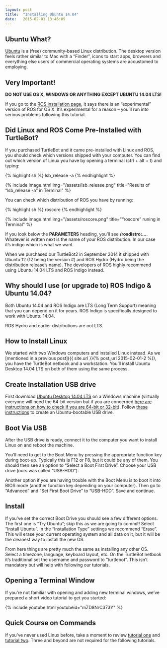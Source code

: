 ```yaml
---
layout: post
title:  "Installing Ubuntu 14.04"
date:   2015-02-01 13:46:09
---
```


## Ubuntu What?

[Ubuntu](http://www.ubuntu.com/download/desktop/) is a (free) community-based Linux distribution. The desktop version feels rather similar to Mac with a “Finder”, icons to start apps, browsers and everything else users of commercial operating systems are accustomed to employing.

## Very Important!

**DO NOT USE OS X, WINDOWS OR ANYTHING EXCEPT UBUNTU 14.04 LTS!**

If you go to the [ROS installation page](http://wiki.ros.org/ROS/Installation), it says there is an “experimental” version of ROS for OS X. It’s experimental for a reason – you’ll run into serious problems following this tutorial.

## Did Linux and ROS Come Pre-Installed with TurtleBot?

If you purchased TurtleBot and it came pre-installed with Linux and ROS, you should check which versions shipped with your computer. You can find out which version of Linux you have by opening a terminal (ctrl + alt + t) and typing:

{% highlight sh %}
lsb_release -a
{% endhighlight %}

{% include image.html img="/assets/lsb_release.png" title="Results of “lsb_release -a” in Terminal" %}

You can check which distribution of ROS you have by running:

{% highlight sh %}
roscore
{% endhighlight %}


{% include image.html img="/assets/roscore.png" title="“roscore” runing in Terminal" %}

If you look below the **PARAMETERS** heading, you’ll see **/rosdistro:...**. Whatever is written next is the name of your ROS distribution. In our case it’s indigo which is what we want.

When we purchased our TurtleBot2 in September 2014 it shipped with Ubuntu 12 (12 being the version #) and ROS Hydro (Hydro being the distribution release’s name). The developers of ROS highly recommend using Ubuntu 14.04 LTS and ROS Indigo instead.

## Why should I use (or upgrade to) ROS Indigo & Ubuntu 14.04?

Both Ubuntu 14.04 and ROS Indigo are LTS (Long Term Support) meaning that you can depend on it for years.  ROS Indigo is specifically designed to work with Ubuntu 14.04.  

ROS Hydro and earlier distributions are not LTS.

## How to Install Linux

We started with two Windows computers and installed Linux instead. As we [mentioned in a previous post]({{ site.url }}{% post_url 2015-02-01-2 %}), you have the TurtleBot netbook and a workstation. You’ll install Ubuntu Desktop 14.04 LTS on both of them using the same process.

## Create Installation USB drive

First download [Ubuntu Desktop 14.04 LTS](http://www.ubuntu.com/download/desktop/) on a Windows machine (virtually everyone will need the 64-bit version but if you are concerned [here are instructions on how to check if you are 64-bit or 32-bit](http://windows.microsoft.com/en-us/windows/32-bit-and-64-bit-windows#1TC=windows-7)). Follow [these instructions](https://help.ubuntu.com/community/Installation/FromUSBStickQuick) to create an Ubuntu-bootable USB drive.

## Boot Via USB

After the USB drive is ready, connect it to the computer you want to install Linux on and reboot the machine.

You’ll need to get to the Boot Menu by pressing the appropriate function key during boot-up. Typically this is F12 or F8, but it could be any of them. You should then see an option to “Select a Boot First Drive”. Choose your USB drive (ours was called “USB-HDD”).

Another option if you are having trouble with the Boot Menu is to boot it into BIOS mode (another function key depending on your computer). Then go to “Advanced” and “Set First Boot Drive” to “USB-HDD”. Save and continue.

## Install

If you’ve set the correct Boot Drive you should see a few different options. The first one is “Try Ubuntu”; skip this as we are going to commit! Select “Install Ubuntu”. In the “Installation Type” settings we recommend “Erase”. This will erase your current operating system and all data on it, but it will be the cleanest way to install the new OS.

From here things are pretty much the same as installing any other OS. Select a timezone, language, keyboard layout, etc. On the TurtleBot netbook it’s traditional set the username and password to “turtlebot”. This isn’t mandatory but will help with following our tutorials.

## Opening a Terminal Window

If you’re not familiar with opening and adding new terminal windows, we’ve prepared a short video tutorial to get you started:

{% include youtube.html youtubeid="mZD8NrC373Y" %}


## Quick Course on Commands

If you’ve never used Linux before, take a moment to review [tutorial one](http://www.ee.surrey.ac.uk/Teaching/Unix/unix1.html) and [tutorial two](http://www.ee.surrey.ac.uk/Teaching/Unix/unix2.html). Three and beyond are not required for the following tutorials.